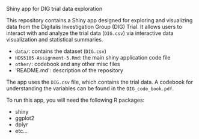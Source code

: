 Shiny app for DIG trial data exploration

This repository contains a Shiny app designed for exploring and visualizing data from the Digitalis Investigation Group (DIG) Trial.
It allows users to interact with and analyze the trial data (`DIG.csv`) via interactive data visualization and statistical summaries.

- `data/`: contains the dataset (`DIG.csv`)
- `HDS5105-Assignment-5.Rmd`: the main shiny application code file
- `other/`: codebook and any other misc files
- 'README.md': description of the repository

The app uses the `DIG.csv` file, which contains the trial data. A codebook for understanding the variables can be found in the `DIG_code_book.pdf`.

To run this app, you will need the following R packages:

- shiny
- ggplot2
- dplyr
- etc...
